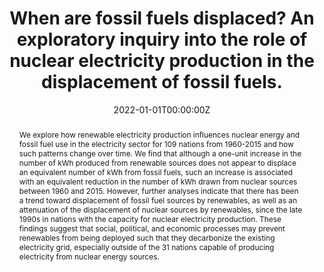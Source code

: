 ---
abstract: We explore how renewable electricity production influences nuclear energy and fossil fuel use in the electricity sector for 109 nations from 1960-2015 and how such patterns change over time. We find that although a one-unit increase in the number of kWh produced from renewable sources does not appear to displace an equivalent number of kWh from fossil fuels, such an increase is associated with an equivalent reduction in the number of kWh drawn from nuclear sources between 1960 and 2015. However, further analyses indicate that there has been a trend toward displacement of fossil fuel sources by renewables, as well as an attenuation of the displacement of nuclear sources by renewables, since the late 1990s in nations with the capacity for nuclear electricity production. These findings suggest that social, political, and economic processes may prevent renewables from being deployed such that they decarbonize the existing electricity grid, especially outside of the 31 nations capable of producing electricity from nuclear energy sources.
authors:
- Patrick Trent Greiner
- Richard York
- Julius Alexander McGee
date: "2022-01-01T00:00:00Z"
doi: "https://doi.org/10.1016/j.heliyon.2022.e08795"
featured: true
image:
  caption: 'Displacement of fossil fuels by renewables between 1960 and 2015.'
  focal_point: ""
  preview_only: false
projects: []
publication: '*Heliyon, 8*(1)'
publication_short: ""
publication_types:
- "2"
publishDate: "2017-01-01T00:00:00Z"
#slides:
summary: Renewable sources of electricity do not displace fossil fuels over time across nations, though evidence of displacement is found in nuclear capable nations.
tags: 
- Displacement
- Energy
- Technology
title: When are fossil fuels displaced? An exploratory inquiry into the role of nuclear electricity production in the displacement of fossil fuels.
#url_code: ""
#url_dataset: ""
url_pdf: files/renew_disp.pdf
#url_poster: ""
url_project: ""
#url_slides: ""
#url_source: ""
#url_video: ""
---